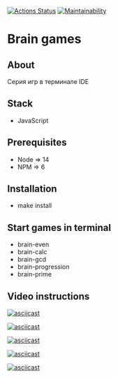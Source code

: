 [![Actions Status](https://github.com/YurokBo/frontend-project-44/workflows/hexlet-check/badge.svg)](https://github.com/YurokBo/frontend-project-44/actions)
[![Maintainability](https://api.codeclimate.com/v1/badges/26ba5534b04707b04e84/maintainability)](https://codeclimate.com/github/YurokBo/frontend-project-44/maintainability)

# Brain games

## About 
Серия игр в терминале IDE

## Stack
- JavaScript

## Prerequisites
- Node => 14
- NPM => 6

## Installation
- make install

## Start games in terminal
- brain-even
- brain-calc
- brain-gcd
- brain-progression
- brain-prime

## Video instructions
[![asciicast](https://asciinema.org/a/x7AXCFLi6JV0H1HbfF4XNrnWT.svg)](https://asciinema.org/a/x7AXCFLi6JV0H1HbfF4XNrnWT)

[![asciicast](https://asciinema.org/a/NyAsmDLmVU0pujTqGhXuo3xvA.svg)](https://asciinema.org/a/NyAsmDLmVU0pujTqGhXuo3xvA)

[![asciicast](https://asciinema.org/a/WYdV05nTEZKTOB92NPJB9rAi7.svg)](https://asciinema.org/a/WYdV05nTEZKTOB92NPJB9rAi7)

[![asciicast](https://asciinema.org/a/GyU6l7Fv6DAkoLBrOKKQknRuW.svg)](https://asciinema.org/a/GyU6l7Fv6DAkoLBrOKKQknRuW)

[![asciicast](https://asciinema.org/a/qiyJc8xll5q0F5hguzfzp0N6y.svg)](https://asciinema.org/a/qiyJc8xll5q0F5hguzfzp0N6y)
